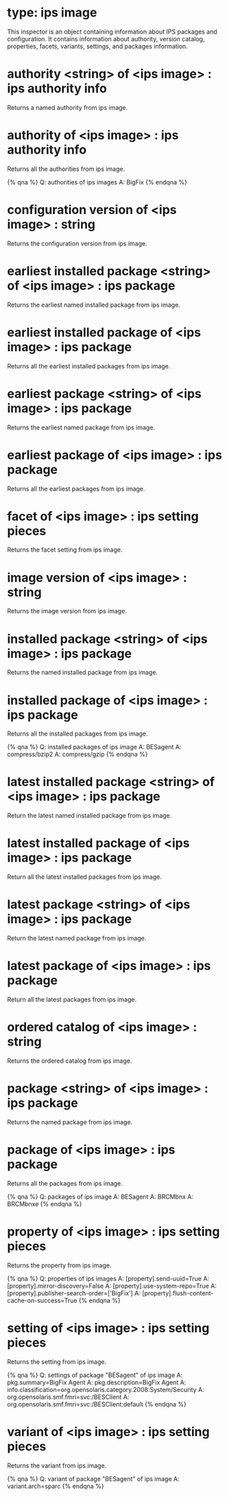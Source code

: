 # type: ips image

This inspector is an object containing information about IPS packages and configuration. It contains information about authority, version catalog, properties, facets, variants, settings, and packages information. 

# authority &lt;string&gt; of &lt;ips image&gt; : ips authority info

Returns a named authority from ips image.

# authority of &lt;ips image&gt; : ips authority info

Returns all the authorities from ips image.

{% qna %}
Q: authorities of ips images
A: BigFix
{% endqna %}

# configuration version of &lt;ips image&gt; : string

Returns the configuration version from ips image.

# earliest installed package &lt;string&gt; of &lt;ips image&gt; : ips package

Returns the earliest named installed package from ips image.

# earliest installed package of &lt;ips image&gt; : ips package

Returns all the earliest installed packages from ips image.

# earliest package &lt;string&gt; of &lt;ips image&gt; : ips package

Returns the earliest named package from ips image.

# earliest package of &lt;ips image&gt; : ips package

Returns all the earliest packages from ips image.

# facet of &lt;ips image&gt; : ips setting pieces

Returns the facet setting from ips image.

# image version of &lt;ips image&gt; : string

Returns the image version from ips image.

# installed package &lt;string&gt; of &lt;ips image&gt; : ips package

Returns the named installed package from ips image.

# installed package of &lt;ips image&gt; : ips package

Returns all the installed packages from ips image.

{% qna %}
Q: installed packages of ips image
A: BESagent
A: compress/bzip2
A: compress/gzip
{% endqna %}

# latest installed package &lt;string&gt; of &lt;ips image&gt; : ips package

Return the latest named installed package from ips image.

# latest installed package of &lt;ips image&gt; : ips package

Return all the latest installed packages from ips image.

# latest package &lt;string&gt; of &lt;ips image&gt; : ips package

Return the latest named package from ips image.

# latest package of &lt;ips image&gt; : ips package

Return all the latest packages from ips image.

# ordered catalog of &lt;ips image&gt; : string

Returns the ordered catalog from ips image.

# package &lt;string&gt; of &lt;ips image&gt; : ips package

Returns the named package from ips image.

# package of &lt;ips image&gt; : ips package

Returns all the packages from ips image.

{% qna %}
Q: packages of ips image
A: BESagent
A: BRCMbnx
A: BRCMbnxe
{% endqna %}

# property of &lt;ips image&gt; : ips setting pieces

Returns the property from ips image.

{% qna %}
Q: properties of ips images
A: [property].send-uuid=True
A: [property].mirror-discovery=False
A: [property].use-system-repo=True
A: [property].publisher-search-order=['BigFix']
A: [property].flush-content-cache-on-success=True
{% endqna %}

# setting of &lt;ips image&gt; : ips setting pieces

Returns the setting from ips image.

{% qna %}
Q: settings of package "BESagent" of ips image
A: pkg.summary=BigFix Agent
A: pkg.description=BigFix Agent
A: info.classification=org.opensolaris.category.2008:System/Security
A: org.opensolaris.smf.fmri=svc:/BESClient
A: org.opensolaris.smf.fmri=svc:/BESClient:default
{% endqna %}

# variant of &lt;ips image&gt; : ips setting pieces

Returns the variant from ips image.

{% qna %}
Q: variant of package "BESagent" of ips image
A: variant.arch=sparc
{% endqna %}
